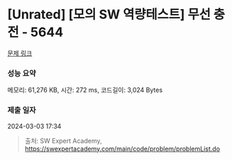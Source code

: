 # [Unrated] [모의 SW 역량테스트] 무선 충전 - 5644 

[문제 링크](https://swexpertacademy.com/main/code/problem/problemDetail.do?contestProbId=AWXRDL1aeugDFAUo) 

### 성능 요약

메모리: 61,276 KB, 시간: 272 ms, 코드길이: 3,024 Bytes

### 제출 일자

2024-03-03 17:34



> 출처: SW Expert Academy, https://swexpertacademy.com/main/code/problem/problemList.do